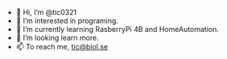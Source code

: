 - 👋 Hi, I’m @tic0321
- 👀 I’m interested in programing.
- 🌱 I’m currently learning RasberryPi 4B and HomeAutomation.
- 💞️ I’m looking learn more.
- 📫 To reach me, tic@biol.se

<!---
tic0321/tic0321 is a ✨ special ✨ repository because its `README.md` (this file) appears on your GitHub profile.
You can click the Preview link to take a look at your changes.
--->
